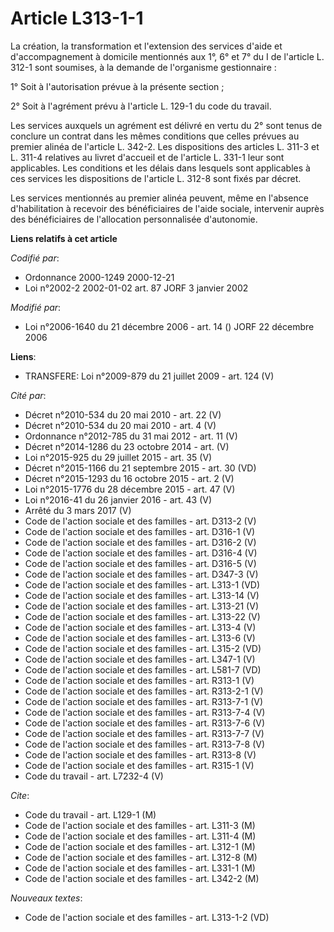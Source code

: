 # Article L313-1-1

La création, la transformation et l'extension des services d'aide et d'accompagnement à domicile mentionnés aux 1°, 6° et 7°
du I de l'article L. 312-1 sont soumises, à la demande de l'organisme gestionnaire :

1° Soit à l'autorisation prévue à la présente section  ;

2° Soit à l'agrément prévu à l'article L. 129-1 du code du travail.

Les services auxquels un agrément est délivré en vertu du 2° sont tenus de conclure un contrat dans les mêmes conditions que
celles prévues au premier alinéa de l'article L. 342-2. Les dispositions des articles L. 311-3 et L. 311-4 relatives au
livret d'accueil et de l'article L. 331-1 leur sont applicables. Les conditions et les délais dans lesquels sont applicables
à ces services les dispositions de l'article L. 312-8 sont fixés par décret.

Les services mentionnés au premier alinéa peuvent, même en l'absence d'habilitation à recevoir des bénéficiaires de l'aide
sociale, intervenir auprès des bénéficiaires de l'allocation personnalisée d'autonomie.

**Liens relatifs à cet article**

_Codifié par_:

  - Ordonnance 2000-1249 2000-12-21
  - Loi n°2002-2 2002-01-02 art. 87 JORF 3 janvier 2002

_Modifié par_:

  - Loi n°2006-1640 du 21 décembre 2006 - art. 14 () JORF 22 décembre 2006

**Liens**:

  - TRANSFERE: Loi n°2009-879 du 21 juillet 2009 - art. 124 (V)

_Cité par_:

  - Décret n°2010-534 du 20 mai 2010 - art. 22 (V)
  - Décret n°2010-534 du 20 mai 2010 - art. 4 (V)
  - Ordonnance n°2012-785 du 31 mai 2012 - art. 11 (V)
  - Décret n°2014-1286 du 23 octobre 2014 - art. (V)
  - Loi n°2015-925 du 29 juillet 2015 - art. 35 (V)
  - Décret n°2015-1166 du 21 septembre 2015 - art. 30 (VD)
  - Décret n°2015-1293 du 16 octobre 2015 - art. 2 (V)
  - Loi n°2015-1776 du 28 décembre 2015 - art. 47 (V)
  - Loi n°2016-41 du 26 janvier 2016 - art. 43 (V)
  - Arrêté du 3 mars 2017 (V)
  - Code de l'action sociale et des familles - art. D313-2 (V)
  - Code de l'action sociale et des familles - art. D316-1 (V)
  - Code de l'action sociale et des familles - art. D316-2 (V)
  - Code de l'action sociale et des familles - art. D316-4 (V)
  - Code de l'action sociale et des familles - art. D316-5 (V)
  - Code de l'action sociale et des familles - art. D347-3 (V)
  - Code de l'action sociale et des familles - art. L313-1 (VD)
  - Code de l'action sociale et des familles - art. L313-14 (V)
  - Code de l'action sociale et des familles - art. L313-21 (V)
  - Code de l'action sociale et des familles - art. L313-22 (V)
  - Code de l'action sociale et des familles - art. L313-4 (V)
  - Code de l'action sociale et des familles - art. L313-6 (V)
  - Code de l'action sociale et des familles - art. L315-2 (VD)
  - Code de l'action sociale et des familles - art. L347-1 (V)
  - Code de l'action sociale et des familles - art. L581-7 (VD)
  - Code de l'action sociale et des familles - art. R313-1 (V)
  - Code de l'action sociale et des familles - art. R313-2-1 (V)
  - Code de l'action sociale et des familles - art. R313-7-1 (V)
  - Code de l'action sociale et des familles - art. R313-7-4 (V)
  - Code de l'action sociale et des familles - art. R313-7-6 (V)
  - Code de l'action sociale et des familles - art. R313-7-7 (V)
  - Code de l'action sociale et des familles - art. R313-7-8 (V)
  - Code de l'action sociale et des familles - art. R313-8 (V)
  - Code de l'action sociale et des familles - art. R315-1 (V)
  - Code du travail - art. L7232-4 (V)

_Cite_:

  - Code du travail - art. L129-1 (M)
  - Code de l'action sociale et des familles - art. L311-3 (M)
  - Code de l'action sociale et des familles - art. L311-4 (M)
  - Code de l'action sociale et des familles - art. L312-1 (M)
  - Code de l'action sociale et des familles - art. L312-8 (M)
  - Code de l'action sociale et des familles - art. L331-1 (M)
  - Code de l'action sociale et des familles - art. L342-2 (M)

_Nouveaux textes_:

  - Code de l'action sociale et des familles - art. L313-1-2 (VD)
